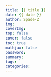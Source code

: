 ```yaml
---
title: {{ title }}
date: {{ date }}
author: Spade-Z
img: 
coverImg: 
top: false
cover: false
toc: true
mathjax: false
password: 
summary: 
tags:
categories:
---
```

